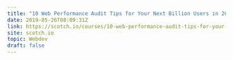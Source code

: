 ```yaml
---
title: "10 Web Performance Audit Tips for Your Next Billion Users in 2019: Resolution Switching"
date: 2019-05-26T08:09:31Z
link: https://scotch.io/courses/10-web-performance-audit-tips-for-your-next-billion-users-in-2019/resolution-switching?utm_medium=RSS&utm_source=hune
site: scotch.io
topic: Webdev
draft: false
---
```

